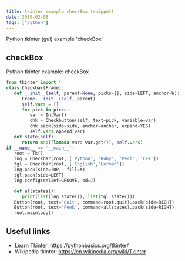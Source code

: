 ```yaml
---
title: tkinter example checkBox (snippet)
date: 2019-02-08
tags: ["python"]
---
```

Python tkinter (gui) example 'checkBox'


## checkBox

Python tkinter example: checkBox

```python
from tkinter import *
class Checkbar(Frame):
   def __init__(self, parent=None, picks=[], side=LEFT, anchor=W):
      Frame.__init__(self, parent)
      self.vars = []
      for pick in picks:
         var = IntVar()
         chk = Checkbutton(self, text=pick, variable=var)
         chk.pack(side=side, anchor=anchor, expand=YES)
         self.vars.append(var)
   def state(self):
      return map((lambda var: var.get()), self.vars)
if __name__ == '__main__':
   root = Tk()
   lng = Checkbar(root, ['Python', 'Ruby', 'Perl', 'C++'])
   tgl = Checkbar(root, ['English','German'])
   lng.pack(side=TOP,  fill=X)
   tgl.pack(side=LEFT)
   lng.config(relief=GROOVE, bd=2)

   def allstates():
      print(list(lng.state()), list(tgl.state()))
   Button(root, text='Quit', command=root.quit).pack(side=RIGHT)
   Button(root, text='Peek', command=allstates).pack(side=RIGHT)
   root.mainloop()

```

## Useful links

- Learn Tkinter: https://pythonbasics.org/tkinter/
- Wikipedia tkinter: https://en.wikipedia.org/wiki/Tkinter
